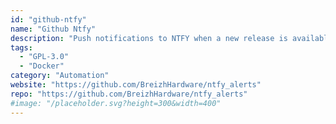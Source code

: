 ```yaml
---
id: "github-ntfy"
name: "Github Ntfy"
description: "Push notifications to NTFY when a new release is available on Docker Hub or Github."
tags:
  - "GPL-3.0"
  - "Docker"
category: "Automation"
website: "https://github.com/BreizhHardware/ntfy_alerts"
repo: "https://github.com/BreizhHardware/ntfy_alerts"
#image: "/placeholder.svg?height=300&width=400"
---
```


